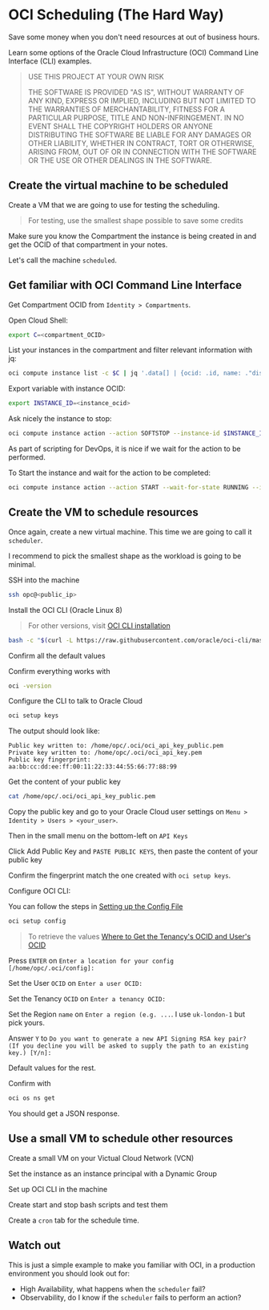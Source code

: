 # OCI Scheduling (The Hard Way)

Save some money when you don't need resources at out of business hours.

Learn some options of the Oracle Cloud Infrastructure (OCI) Command Line Interface (CLI) examples.

> USE THIS PROJECT AT YOUR OWN RISK
>
> THE SOFTWARE IS PROVIDED "AS IS", WITHOUT WARRANTY OF ANY KIND, EXPRESS OR IMPLIED, INCLUDING BUT NOT LIMITED TO THE WARRANTIES OF MERCHANTABILITY, FITNESS FOR A PARTICULAR PURPOSE, TITLE AND NON-INFRINGEMENT. IN NO EVENT SHALL THE COPYRIGHT HOLDERS OR ANYONE DISTRIBUTING THE SOFTWARE BE LIABLE FOR ANY DAMAGES OR OTHER LIABILITY, WHETHER IN CONTRACT, TORT OR OTHERWISE, ARISING FROM, OUT OF OR IN CONNECTION WITH THE SOFTWARE OR THE USE OR OTHER DEALINGS IN THE SOFTWARE.

## Create the virtual machine to be scheduled

Create a VM that we are going to use for testing the scheduling.

> For testing, use the smallest shape possible to save some credits

Make sure you know the Compartment the instance is being created in and get the OCID of that compartment in your notes.

Let's call the machine `scheduled`.

## Get familiar with OCI Command Line Interface

Get Compartment OCID from `Identity > Compartments`.

Open Cloud Shell:

```bash
export C=<compartment_OCID>
```

List your instances in the compartment and filter relevant information with jq:

```bash
oci compute instance list -c $C | jq '.data[] | {ocid: .id, name: ."display-name", status: ."lifecycle-state"}'
```

Export variable with instance OCID:

```bash
export INSTANCE_ID=<instance_ocid>
```

Ask nicely the instance to stop:

```bash
oci compute instance action --action SOFTSTOP --instance-id $INSTANCE_ID
```

As part of scripting for DevOps, it is nice if we wait for the action to be performed.

To Start the instance and wait for the action to be completed:

```bash
oci compute instance action --action START --wait-for-state RUNNING --instance-id $INSTANCE_ID
```

## Create the VM to schedule resources

Once again, create a new virtual machine. This time we are going to call it `scheduler`.

I recommend to pick the smallest shape as the workload is going to be minimal.

SSH into the machine

```bash
ssh opc@<public_ip>
```

Install the OCI CLI (Oracle Linux 8)

> For other versions, visit [OCI CLI installation](https://docs.cloud.oracle.com/en-us/iaas/Content/API/SDKDocs/cliinstall.htm)

```bash
bash -c "$(curl -L https://raw.githubusercontent.com/oracle/oci-cli/master/scripts/install/install.sh)"
```

Confirm all the default values

Confirm everything works with

```bash
oci -version
```

Configure the CLI to talk to Oracle Cloud

```bash
oci setup keys
```

The output should look like:

```
Public key written to: /home/opc/.oci/oci_api_key_public.pem
Private key written to: /home/opc/.oci/oci_api_key.pem
Public key fingerprint: aa:bb:cc:dd:ee:ff:00:11:22:33:44:55:66:77:88:99
```

Get the content of your public key

```bash
cat /home/opc/.oci/oci_api_key_public.pem
```

Copy the public key and go to your Oracle Cloud user settings on `Menu > Identity > Users > <your_user>`.

Then in the small menu on the bottom-left on `API Keys`

Click Add Public Key and `PASTE PUBLIC KEYS`, then paste the content of your public key

Confirm the fingerprint match the one created with `oci setup keys`.

Configure OCI CLI:

You can follow the steps in [Setting up the Config File](https://docs.cloud.oracle.com/en-us/iaas/Content/API/SDKDocs/cliinstall.htm#configfile)

```bash
oci setup config
```

> To retrieve the values [Where to Get the Tenancy's OCID and User's OCID](https://docs.cloud.oracle.com/en-us/iaas/Content/API/Concepts/apisigningkey.htm#five)

Press `ENTER` on `Enter a location for your config [/home/opc/.oci/config]:`

Set the User `OCID` on `Enter a user OCID:`

Set the Tenancy `OCID` on `Enter a tenancy OCID:`

Set the Region `name` on `Enter a region (e.g. ...`. I use `uk-london-1` but pick yours.

Answer `Y` to `Do you want to generate a new API Signing RSA key pair? (If you decline you will be asked to supply the path to an existing key.) [Y/n]:`

Default values for the rest.

Confirm with

```bash
oci os ns get
```

You should get a JSON response.

## Use a small VM to schedule other resources

Create a small VM on your Victual Cloud Network (VCN)

Set the instance as an instance principal with a Dynamic Group

Set up OCI CLI in the machine

Create start and stop bash scripts and test them

Create a `cron` tab for the schedule time.

## Watch out

This is just a simple example to make you familiar with OCI, in a production environment you should look out for:

- High Availability, what happens when the `scheduler` fail?
- Observability, do I know if the `scheduler` fails to perform an action?
